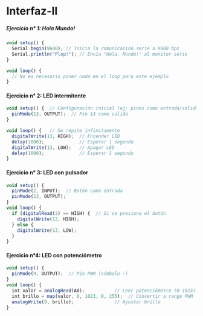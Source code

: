 # Interfaz-II

##### Ejercicio n° 1: Hola Mundo!

```js
void setup() {
  Serial.begin(9600); // Inicia la comunicación serie a 9600 bps
  Serial.println("Plop!"); // Envía "Hola, Mundo!" al monitor serie
}

void loop() {
  // No es necesario poner nada en el loop para este ejemplo
}
```

#### Ejercicio n° 2: LED intermitente 

```js
void setup() {  // Configuración inicial (ej: pines como entrada/salida)
  pinMode(13, OUTPUT);  // Pin 13 como salida
}

void loop() {   // Se repite infinitamente
  digitalWrite(13, HIGH);  // Encender LED
  delay(1000);             // Esperar 1 segundo
  digitalWrite(13, LOW);   // Apagar LED
  delay(1000);             // Esperar 1 segundo
}
```

#### Ejercicio n° 3: LED con pulsador

```js
void setup() {
  pinMode(2, INPUT);  // Botón como entrada
  pinMode(13, OUTPUT);
}
void loop() {
  if (digitalRead(2) == HIGH) {  // Si se presiona el botón
    digitalWrite(13, HIGH);
  } else {
    digitalWrite(13, LOW);
  }
}
```

#### Ejercicio n°4: LED con potenciómetro

```js
void setup() {
  pinMode(9, OUTPUT);  // Pin PWM (símbolo ~)
}
void loop() {
  int valor = analogRead(A0);           // Leer potenciómetro (0-1023)
  int brillo = map(valor, 0, 1023, 0, 255);  // Convertir a rango PWM
  analogWrite(9, brillo);               // Ajustar brillo
}
```

